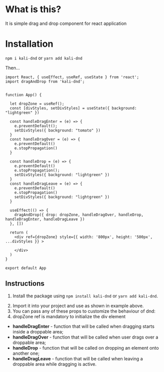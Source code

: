 # What is this?

It is simple drag and drop component for react application

# Installation

`npm i kali-dnd` or `yarn add kali-dnd`

Then...

```
import React, { useEffect, useRef, useState } from 'react';
import dragAndDrop from 'kali-dnd';


function App() {

  let dropZone = useRef();
  const [divStyles, setDivStyles] = useState({ background: "lightgreen" })

  const handleDragEnter = (e) => {
    e.preventDefault();
    setDivStyles({ background: "tomato" })
  }
  const handleDragOver = (e) => {
    e.preventDefault()
    e.stopPropagation()
  }

  const handleDrop = (e) => {
    e.preventDefault()
    e.stopPropagation();
    setDivStyles({ background: "lightgreen" })
  }
  const handleDragLeave = (e) => {
    e.preventDefault()
    e.stopPropagation()
    setDivStyles({ background: "lightgreen" })
  }

  useEffect(() => {
    dragAndDrop({ drop: dropZone, handleDragOver, handleDrop, handleDragEnter, handleDragLeave })
  }, [])

  return (
    <div ref={dropZone} style={{ width: '800px', height: '500px', ...divStyles }} >

    </div>
  )
}

export default App
```

## Instructions

1. Install the package using `npm install kali-dnd` or `yarn add kali-dnd`.
<!-- 2. Import it into your project as shown above in the example code snippet and pass all of its props to the component you want draggable. -->
2. Import it into your project and use as shown in example above.
3. You can pass any of these props to customize the behaviour of dnd:
4. dropZone ref is mandatory to initialize the div element
<!-- * **handleDragStart** - a function that will be called when dragging starts on an element with draggable attribute; receives event object as argument -->

- **handleDragEnter** - function that will be called when dragging starts inside a droppable area;
- **handleDragOver** - function that will be called when user drags over a droppable area;
- **handleDrop** - function that will be called on dropping an element onto another one;
- **handleDragLeave** - function that will be called when leaving a droppable area while dragging is active.
